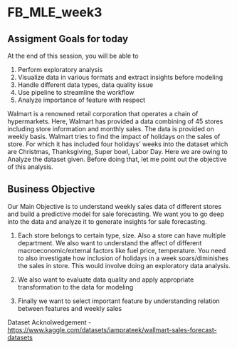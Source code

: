 # FB_MLE_week3

## Assigment Goals for today

At the end of this session, you will be able to

1. Perform exploratory analysis 
2. Visualize data in various formats and extract insights before modeling
3. Handle different data types, data quality issue
4. Use pipeline to streamline the workflow 
5. Analyze importance of feature with respect 


Walmart is a renowned retail corporation that operates a chain of hypermarkets. Here, Walmart has provided a data combining of 45 stores including store information and monthly sales. The data is provided on weekly basis. Walmart tries to find the impact of holidays on the sales of store. For which it has included four holidays’ weeks into the dataset which are Christmas, Thanksgiving, Super bowl, Labor Day. Here we are owing to Analyze the dataset given. Before doing that, let me point out the objective of this analysis.

## Business Objective

Our Main Objective is to understand weekly sales data of different stores and build a predictive model for sale forecasting. We want you to go deep into the data and analyze it to generate insights for sale forecasting.

1. Each store belongs to certain type, size. Also a store can have multiple department. We also want to understand the affect of different macroeconomic/external factors like fuel price, temperature. You need to also investigate how inclusion of holidays in a week soars/diminishes the sales in store. This would involve doing an exploratory data analysis.

2. We also want to evaluate data quality and apply appropriate transformation to the data for modeling

3. Finally we want to select important feature by understanding relation between features and weekly sales



Dataset Acknolwedgement - 
https://www.kaggle.com/datasets/iamprateek/wallmart-sales-forecast-datasets
